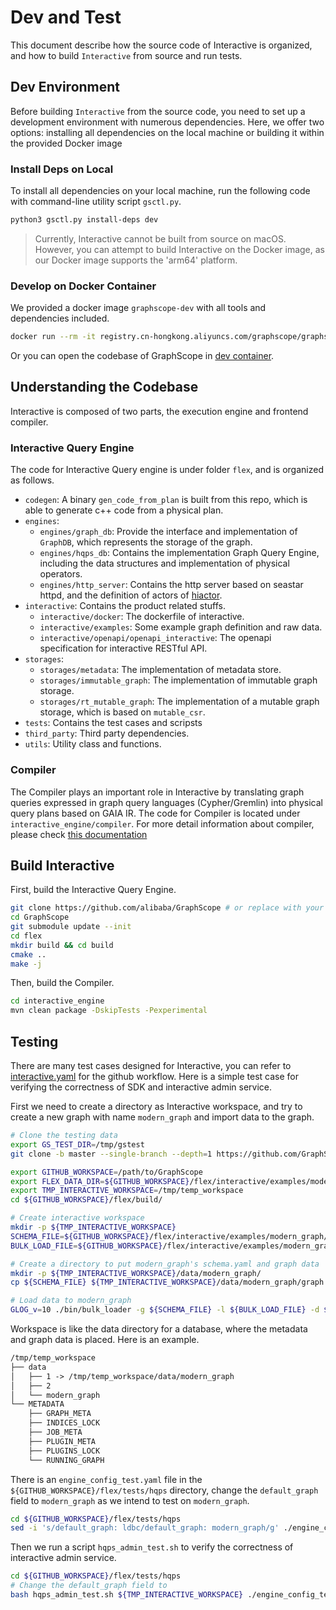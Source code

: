 # Dev and Test

This document describe how the source code of Interactive is organized, and how to build `Interactive` from source and run tests.

## Dev Environment

Before building `Interactive` from the source code, you need to set up a development environment with numerous dependencies.
Here, we offer two options: installing all dependencies on the local machine or building it within the provided Docker image

### Install Deps on Local

To install all dependencies on your local machine, run the following code with command-line utility script `gsctl.py`.

```bash
python3 gsctl.py install-deps dev
```

> Currently, Interactive cannot be built from source on macOS. However, you can attempt to build Interactive on the Docker image, as our Docker image supports the 'arm64' platform.

### Develop on Docker Container

We provided a docker image `graphscope-dev` with all tools and dependencies included.

```bash
docker run --rm -it registry.cn-hongkong.aliyuncs.com/graphscope/graphscope-dev:latest
```

Or you can open the codebase of GraphScope in [dev container](../../../development/dev_guide.md#develop-with-dev-containers).

## Understanding the Codebase

Interactive is composed of two parts, the execution engine and frontend compiler. 

### Interactive Query Engine

The code for Interactive Query engine is under folder `flex`, and is organized as follows.
- `codegen`: A binary `gen_code_from_plan` is built from this repo, which is able to generate c++ code from a physical plan.
- `engines`: 
    - `engines/graph_db`: Provide the interface and implementation of `GraphDB`, which represents the storage of the graph.
    - `engines/hqps_db`: Contains the implementation Graph Query Engine, including the data structures and implementation of physical operators.
    - `engines/http_server`: Contains the http server based on seastar httpd, and the definition of actors of [hiactor](https://github.com/alibaba/hiactor).
- `interactive`: Contains the product related stuffs.
    - `interactive/docker`: The dockerfile of interactive.
    - `interactive/examples`: Some example graph definition and raw data.
    - `interactive/openapi/openapi_interactive`: The openapi specification for interactive RESTful API.
- `storages`:
    - `storages/metadata`: The implementation of metadata store.
    - `storages/immutable_graph`: The implementation of immutable graph storage.
    - `storages/rt_mutable_graph`: The implementation of a mutable graph storage, which is based on `mutable_csr`.
- `tests`: Contains the test cases and scripsts
- `third_party`: Third party dependencies.
- `utils`: Utility class and functions.


### Compiler

The Compiler plays an important role in Interactive by translating graph queries expressed in graph query languages (Cypher/Gremlin) into physical query plans based on GAIA IR.
The code for Compiler is located under `interactive_engine/compiler`.
For more detail information about compiler, please check [this documentation](../../../interactive_engine/design_of_gie.md)

## Build Interactive

First, build the Interactive Query Engine.

```bash
git clone https://github.com/alibaba/GraphScope # or replace with your own forked repo
cd GraphScope 
git submodule update --init
cd flex
mkdir build && cd build
cmake ..
make -j
```

Then, build the Compiler.
```bash
cd interactive_engine
mvn clean package -DskipTests -Pexperimental
```

## Testing

There are many test cases designed for Interactive, you can refer to [interactive.yaml](https://github.com/alibaba/GraphScope/blob/main/.github/workflows/interactive.yml) for the github workflow.
Here is a simple test case for verifying the correctness of SDK and interactive admin service.

First we need to create a directory as Interactive workspace, and try to create a new graph with name `modern_graph` and import data to the graph.

```bash
# Clone the testing data
export GS_TEST_DIR=/tmp/gstest
git clone -b master --single-branch --depth=1 https://github.com/GraphScope/gstest.git ${GS_TEST_DIR}

export GITHUB_WORKSPACE=/path/to/GraphScope
export FLEX_DATA_DIR=${GITHUB_WORKSPACE}/flex/interactive/examples/modern_graph
export TMP_INTERACTIVE_WORKSPACE=/tmp/temp_workspace
cd ${GITHUB_WORKSPACE}/flex/build/

# Create interactive workspace
mkdir -p ${TMP_INTERACTIVE_WORKSPACE}
SCHEMA_FILE=${GITHUB_WORKSPACE}/flex/interactive/examples/modern_graph/graph.yaml
BULK_LOAD_FILE=${GITHUB_WORKSPACE}/flex/interactive/examples/modern_graph/bulk_load.yaml

# Create a directory to put modern_graph's schema.yaml and graph data
mkdir -p ${TMP_INTERACTIVE_WORKSPACE}/data/modern_graph/
cp ${SCHEMA_FILE} ${TMP_INTERACTIVE_WORKSPACE}/data/modern_graph/graph.yaml

# Load data to modern_graph
GLOG_v=10 ./bin/bulk_loader -g ${SCHEMA_FILE} -l ${BULK_LOAD_FILE} -d ${TMP_INTERACTIVE_WORKSPACE}/data/modern_graph/indices/
```

Workspace is like the data directory for a database, where the metadata and graph data is placed. Here is an example.
```txt
/tmp/temp_workspace
├── data
│   ├── 1 -> /tmp/temp_workspace/data/modern_graph
│   ├── 2
│   └── modern_graph
└── METADATA
    ├── GRAPH_META
    ├── INDICES_LOCK
    ├── JOB_META
    ├── PLUGIN_META
    ├── PLUGINS_LOCK
    └── RUNNING_GRAPH
```



There is an `engine_config_test.yaml` file in the `${GITHUB_WORKSPACE}/flex/tests/hqps` directory, 
change the `default_graph` field to `modern_graph` as we intend to test on `modern_graph`.

```bash
cd ${GITHUB_WORKSPACE}/flex/tests/hqps
sed -i 's/default_graph: ldbc/default_graph: modern_graph/g' ./engine_config_test.yaml
```

Then we run a script `hqps_admin_test.sh` to verify the correctness of interactive admin service.

```bash
cd ${GITHUB_WORKSPACE}/flex/tests/hqps
# Change the default_graph field to 
bash hqps_admin_test.sh ${TMP_INTERACTIVE_WORKSPACE} ./engine_config_test.yaml ${GS_TEST_DIR}
```